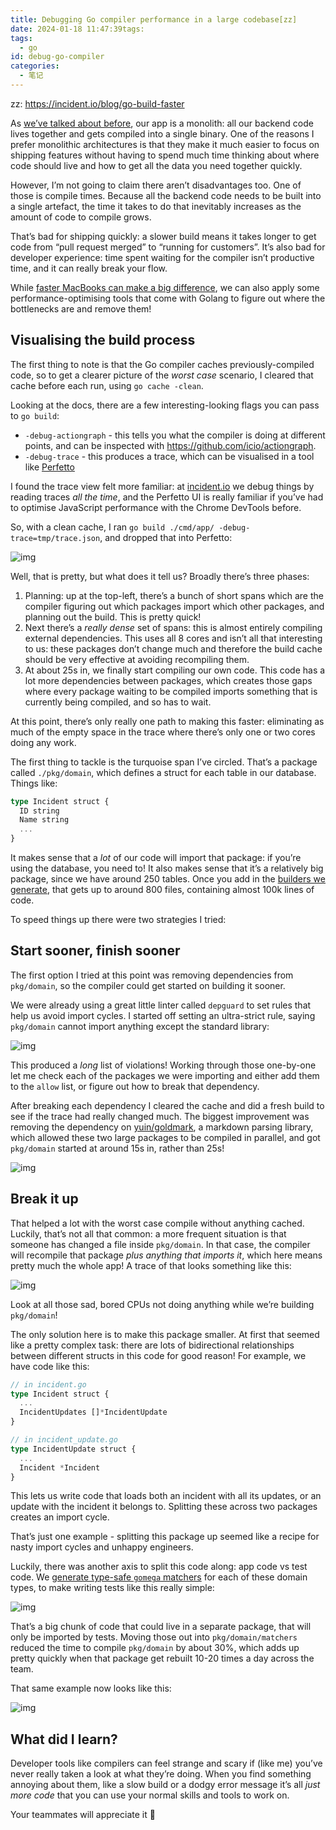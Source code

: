 ```yaml
---
title: Debugging Go compiler performance in a large codebase[zz]
date: 2024-01-18 11:47:39tags:
tags:
  - go
id: debug-go-compiler
categories:
  - 笔记
---
```


zz: https://incident.io/blog/go-build-faster

As [we’ve talked about before](https://incident.io/blog/monolith), our app is a monolith: all our backend code lives together and gets compiled into a single binary. One of the reasons I prefer monolithic architectures is that they make it much easier to focus on shipping features without having to spend much time thinking about where code should live and how to get all the data you need together quickly.

However, I’m not going to claim there aren’t disadvantages too. One of those is compile times. Because all the backend code needs to be built into a single artefact, the time it takes to do that inevitably increases as the amount of code to compile grows.

That’s bad for shipping quickly: a slower build means it takes longer to get code from “pull request merged” to “running for customers”. It’s also bad for developer experience: time spent waiting for the compiler isn’t productive time, and it can really break your flow.

While [faster MacBooks can make a big difference](https://incident.io/blog/festive-macbooks), we can also apply some performance-optimising tools that come with Golang to figure out where the bottlenecks are and remove them!

## Visualising the build process

The first thing to note is that the Go compiler caches previously-compiled code, so to get a clearer picture of the *worst case* scenario, I cleared that cache before each run, using `go cache -clean`.

Looking at the docs, there are a few interesting-looking flags you can pass to `go build`:

- `-debug-actiongraph` - this tells you what the compiler is doing at different points, and can be inspected with https://github.com/icio/actiongraph.
- `-debug-trace` - this produces a trace, which can be visualised in a tool like [Perfetto](https://ui.perfetto.dev/#!/viewer)

I found the trace view felt more familiar: at [incident.io](http://incident.io/) we debug things by reading traces *all the time*, and the Perfetto UI is really familiar if you’ve had to optimise JavaScript performance with the Chrome DevTools before.

So, with a clean cache, I ran `go build ./cmd/app/ -debug-trace=tmp/trace.json`, and dropped that into Perfetto:

![img](https://incident.io/_next/image?url=https%3A%2F%2Fcdn.sanity.io%2Fimages%2Foqy5aexb%2Fproduction%2Fb145104608fe8490391ffc0a4047167e34a12e45-2648x1516.png%3Fq%3D75%26fit%3Dclip%26auto%3Dformat&w=3840&q=75)

Well, that is pretty, but what does it tell us? Broadly there’s three phases:

1. Planning: up at the top-left, there’s a bunch of short spans which are the compiler figuring out which packages import which other packages, and planning out the build. This is pretty quick!
2. Next there’s a *really dense* set of spans: this is almost entirely compiling external dependencies. This uses all 8 cores and isn’t all that interesting to us: these packages don’t change much and therefore the build cache should be very effective at avoiding recompiling them.
3. At about 25s in, we finally start compiling our own code. This code has a lot more dependencies between packages, which creates those gaps where every package waiting to be compiled imports something that is currently being compiled, and so has to wait.

At this point, there’s only really one path to making this faster: eliminating as much of the empty space in the trace where there’s only one or two cores doing any work.

The first thing to tackle is the turquoise span I’ve circled. That’s a package called `./pkg/domain`, which defines a struct for each table in our database. Things like:

```typescript
type Incident struct {
  ID string
  Name string
  ...
}
```

It makes sense that a *lot* of our code will import that package: if you’re using the database, you need to! It also makes sense that it’s a relatively big package, since we have around 250 tables. Once you add in the [builders we generate](https://incident.io/blog/code-generation#builders), that gets up to around 800 files, containing almost 100k lines of code.

To speed things up there were two strategies I tried:

## Start sooner, finish sooner

The first option I tried at this point was removing dependencies from `pkg/domain`, so the compiler could get started on building it sooner.

We were already using a great little linter called `depguard` to set rules that help us avoid import cycles. I started off setting an ultra-strict rule, saying `pkg/domain` cannot import anything except the standard library:

![img](https://incident.io/_next/image?url=https%3A%2F%2Fcdn.sanity.io%2Fimages%2Foqy5aexb%2Fproduction%2F58a6bc56a12beb19c09887c55f07455e3fe744df-1594x1074.png%3Fq%3D75%26fit%3Dclip%26auto%3Dformat&w=3840&q=75)

This produced a *long* list of violations! Working through those one-by-one let me check each of the packages we were importing and either add them to the `allow` list, or figure out how to break that dependency.

After breaking each dependency I cleared the cache and did a fresh build to see if the trace had really changed much. The biggest improvement was removing the dependency on [yuin/goldmark](https://github.com/yuin/goldmark), a markdown parsing library, which allowed these two large packages to be compiled in parallel, and got `pkg/domain` started at around 15s in, rather than 25s!

![img](https://incident.io/_next/image?url=https%3A%2F%2Fcdn.sanity.io%2Fimages%2Foqy5aexb%2Fproduction%2F4063c53eff31d8458b730265277e711dada2d686-2656x1462.png%3Fq%3D75%26fit%3Dclip%26auto%3Dformat&w=3840&q=75)

## Break it up

That helped a lot with the worst case compile without anything cached. Luckily, that’s not all that common: a more frequent situation is that someone has changed a file inside `pkg/domain`. In that case, the compiler will recompile that package *plus anything that imports it*, which here means pretty much the whole app! A trace of that looks something like this:

![img](https://incident.io/_next/image?url=https%3A%2F%2Fcdn.sanity.io%2Fimages%2Foqy5aexb%2Fproduction%2F978bb9ee4a6228f6329ea7fe5b1bd27bf61970c8-3600x542.png%3Fq%3D75%26fit%3Dclip%26auto%3Dformat&w=3840&q=75)

Look at all those sad, bored CPUs not doing anything while we’re building `pkg/domain`!

The only solution here is to make this package smaller. At first that seemed like a pretty complex task: there are lots of bidirectional relationships between different structs in this code for good reason! For example, we have code like this:

```typescript
// in incident.go
type Incident struct {
  ...
  IncidentUpdates []*IncidentUpdate
}

// in incident_update.go
type IncidentUpdate struct {
  ...
  Incident *Incident
}
```

This lets us write code that loads both an incident with all its updates, or an update with the incident it belongs to. Splitting these across two packages creates an import cycle.

That’s just one example - splitting this package up seemed like a recipe for nasty import cycles and unhappy engineers.

Luckily, there was another axis to split this code along: app code vs test code. We [generate type-safe `gomega` matchers](https://incident.io/blog/code-generation#matchers) for each of these domain types, to make writing tests like this really simple:

![img](https://incident.io/_next/image?url=https%3A%2F%2Fcdn.sanity.io%2Fimages%2Foqy5aexb%2Fproduction%2Fae6d4d76526bacf5a0f1b698937d547b279c42a4-1102x578.png%3Fq%3D75%26fit%3Dclip%26auto%3Dformat&w=3840&q=75)

That’s a big chunk of code that could live in a separate package, that will only be imported by tests. Moving those out into `pkg/domain/matchers` reduced the time to compile `pkg/domain` by about 30%, which adds up pretty quickly when that package get rebuilt 10-20 times a day across the team.

That same example now looks like this:

![img](https://incident.io/_next/image?url=https%3A%2F%2Fcdn.sanity.io%2Fimages%2Foqy5aexb%2Fproduction%2Fbe4a5b2c81b238dda65376921db0ef02b58e8257-1120x578.png%3Fq%3D75%26fit%3Dclip%26auto%3Dformat&w=3840&q=75)

## What did I learn?

Developer tools like compilers can feel strange and scary if (like me) you’ve never really taken a look at what they’re doing. When you find something annoying about them, like a slow build or a dodgy error message it’s all *just more code* that you can use your normal skills and tools to work on.

Your teammates will appreciate it 🫶
